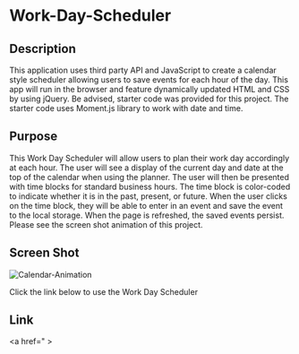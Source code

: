 # Work-Day-Scheduler

## Description

This application uses third party API and JavaScript to create a calendar style scheduler allowing users to save events for each hour of the day. This app will run in the browser and feature dynamically updated HTML and CSS by using jQuery. Be advised, starter code was provided for this project. The starter code uses Moment.js library to work with date and time.

## Purpose

This Work Day Scheduler will allow users to plan their work day accordingly at each hour. The user will see a display of the current day and date at the top of the calendar when using the planner. The user will then be presented with time blocks for standard business hours. The time block is color-coded to indicate whether it is in the past, present, or future. When the user clicks on the time block, they will be able to enter in an event and save the event to the local storage. When the page is refreshed, the saved events persist. Please see the screen shot animation of this project.

## Screen Shot

![Calendar-Animation](https://user-images.githubusercontent.com/104699408/172243027-56e72e69-b456-4416-aa2c-d877e52febd1.gif)

Click the link below to use the Work Day Scheduler

## Link

<a href=" >
